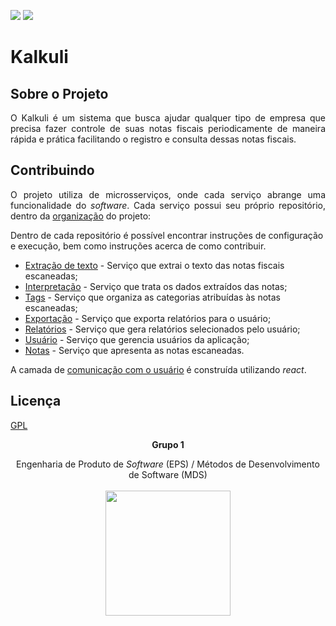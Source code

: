 
<a href="#"><img src="https://img.shields.io/badge/MDS--EPS-2018.2-green.svg?Cache=true&style=flat-square"></a>
<a href="https://opensource.org/licenses/GPL-3.0"><img src="https://img.shields.io/badge/license-GPL-%235DA8C1.svg"/></a> 


# Kalkuli

## Sobre o Projeto   

<p align="justify">O Kalkuli é um sistema que busca ajudar qualquer tipo de empresa que precisa fazer controle de suas notas fiscais periodicamente de maneira rápida e prática facilitando o registro e consulta dessas notas fiscais.</p>

## Contribuindo
<p align="justify">
O projeto utiliza de microsserviços, onde cada serviço abrange uma funcionalidade do <i>software</i>. Cada serviço possui seu próprio repositório, dentro da <a href="https://github.com/Kalkuli" title="Organização do Projeto Kalkuli">organização</a> do projeto:

Dentro de cada repositório é possível encontrar instruções de configuração e execução, bem como instruções acerca de como contribuir.

<ul>
    <li><a href="https://github.com/Kalkuli/2018.2-Kalkuli_Extraction" title="Organização do Projeto Kalkuli">Extração de texto</a> - Serviço que extrai o texto das notas fiscais escaneadas;</li>
    <li><a href="https://github.com/Kalkuli/2018.2-Kalkuli_Interpretation" title="Organização do Projeto Kalkuli">Interpretação</a> - Serviço que trata os dados extraídos das notas;</li>
    <li><a href="https://github.com/Kalkuli/2018.2-Kalkuli_Tags" title="Organização do Projeto Kalkuli">Tags</a> - Serviço que organiza as categorias atribuídas às notas escaneadas;</li>
    <li><a href="https://github.com/Kalkuli/2018.2-Kalkuli_Export" title="Organização do Projeto Kalkuli">Exportação</a> - Serviço que exporta relatórios para o usuário;</li>
    <li><a href="https://github.com/Kalkuli/2018.2-Kalkuli_Reports" title="Organização do Projeto Kalkuli">Relatórios</a> - Serviço que gera relatórios selecionados pelo usuário;</li>
    <li><a href="https://github.com/Kalkuli/2018.2-Kalkuli_Users" title="Organização do Projeto Kalkuli">Usuário</a> - Serviço que gerencia usuários da aplicação;</li>
    <li><a href="https://github.com/Kalkuli/2018.2-Kalkuli_Receipts" title="Organização do Projeto Kalkuli">Notas</a> - Serviço que apresenta as notas escaneadas. </li>
</ul>

A camada de <a href="https://github.com/Kalkuli/2018.2-Kalkuli_Front-End" title="Front-end">comunicação com o usuário</a> é construída utilizando <i>react</i>.

</p>


## Licença

[GPL](https://opensource.org/licenses/GPL-3.0)


<p align="center"><b>Grupo 1</b></p>
<p align="center">Engenharia de Produto de <i>Software</i> (EPS) / Métodos de Desenvolvimento de Software (MDS)<br /><br />
<a href="https://fga.unb.br" target="_blank"><img width="200"src="https://4.bp.blogspot.com/-0aa6fAFnSnA/VzICtBQgciI/AAAAAAAARn4/SxVsQPFNeE0fxkCPVgMWbhd5qIEAYCMbwCLcB/s1600/unb-gama.png"></a>
</p>